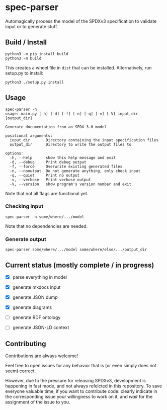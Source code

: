 # spec-parser

Automagically process the model of the SPDXv3 specification to validate input or to generate stuff.

## Build / Install

```
python3 -m pip install build
python3 -m build
```

This creates a wheel file in `dist` that can be installed.  Alternatively,
run setup.py to install:

```
python3 ./setup.py install
```

## Usage

```
spec-parser -h 
usage: main.py [-h] [-d] [-f] [-n] [-q] [-v] [-V] input_dir [output_dir]

Generate documentation from an SPDX 3.0 model

positional arguments:
  input_dir       Directory containing the input specification files
  output_dir      Directory to write the output files to

options:
  -h, --help      show this help message and exit
  -d, --debug     Print debug output
  -f, --force     Overwrite existing generated files
  -n, --nooutput  Do not generate anything, only check input
  -q, --quiet     Print no output
  -v, --verbose   Print verbose output
  -V, --version   show program's version number and exit
```

Note that not all flags are functional yet.

### Checking input

```
spec-parser -n some/where/.../model
```

Note that no dependencies are needed.

### Generate output
```
spec-parser some/where/.../model some/where/else/.../output_dir
```


## Current status (mostly complete / in progress)

- [x] parse everything in model
- [x] generate mkdocs input
- [x] generate JSON dump
- [x] generate diagrams
- [ ] generate RDF ontology
- [ ] generate JSON-LD context


## Contributing

Contributions are always welcome!

Feel free to open issues for any behavior that is (or even simply does not seem) correct.

However, due to the pressure for releasing SPDXv3, development is happening in fast mode, and not always refelcted in this repository.
To save everyone valuable time, if you want to contribute code: clearly indicate in the corresponding issue your willingness to work on it, and _wait_ for the assignment of the issue to you.

